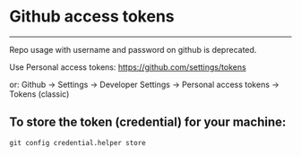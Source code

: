# Github access tokens
<!-- date: 2022-10-26 00:00:00 -->
<!-- category: linux -->
<!-- tags: github -->
***

Repo usage with username and password on github is deprecated.

Use Personal access tokens: <https://github.com/settings/tokens>

or: Github -> Settings -> Developer Settings -> Personal access tokens -> Tokens (classic)

## To store the token (credential) for your machine:

```
git config credential.helper store
```
